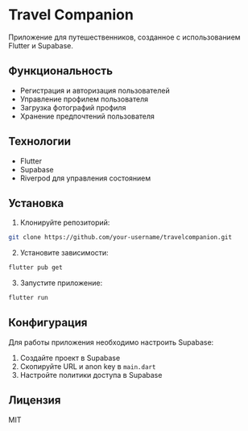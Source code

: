 # Travel Companion

Приложение для путешественников, созданное с использованием Flutter и Supabase.

## Функциональность

- Регистрация и авторизация пользователей
- Управление профилем пользователя
- Загрузка фотографий профиля
- Хранение предпочтений пользователя

## Технологии

- Flutter
- Supabase
- Riverpod для управления состоянием

## Установка

1. Клонируйте репозиторий:
```bash
git clone https://github.com/your-username/travelcompanion.git
```

2. Установите зависимости:
```bash
flutter pub get
```

3. Запустите приложение:
```bash
flutter run
```

## Конфигурация

Для работы приложения необходимо настроить Supabase:
1. Создайте проект в Supabase
2. Скопируйте URL и anon key в `main.dart`
3. Настройте политики доступа в Supabase

## Лицензия

MIT
